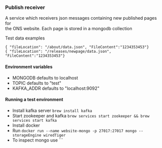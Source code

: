 ### Publish receiver

A service which receivers json messages containing new published pages for  
the ONS website. Each page is stored in a mongodb collection

Test data examples
```
{ "fileLocation": "/about/data.json", "FileContent":"1234353453"}
{ "fileLocation": "/releases/newpage/data.json", "FileContent":"1234353453"}
```
#### Environment variables
* MONGODB defaults to localhost
* TOPIC defaults to "test"
* KAFKA_ADDR defaults to "localhost:9092"

#### Running a test environment
* Install kafka server ```brew install kafka```
* Start zookeeper and kafka ```brew services start zookeeper && brew services start kafka```
* Install docker
* Run ```docker run --name website-mongo -p 27017:27017 mongo --storageEngine wiredTiger```
* To inspect mongo use ```
```
